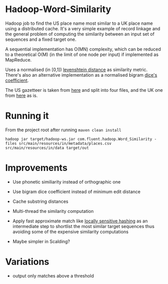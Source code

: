 Hadoop-Word-Similarity
===================

Hadoop job to find the US place name most similar to a UK place name using a distributed cache. It's a very simple example of record linkage and the general problem of computing the similarity between an input set of sequences and a fixed target one.

A sequential implementation has O(MN) complexity, which can be reduced to a theoretical O(M) (in the limit of one node per input) if implemented as MapReduce.

Uses a normalised (in [0,1]) [levenshtein distance](http://en.wikipedia.org/wiki/Levenshtein_distance) as similarity metric. There's also an alternative implementation as a normalised bigram [dice's coefficient](http://en.wikipedia.org/wiki/S%C3%B8rensen_similarity_index).

The US gazetteer is taken from [here](http://geonames.usgs.gov/domestic/download_data.htm) and split into four files, and the UK one from [here](http://ukgaz.ben-daglish.net/cgi-bin/ukgaz.cgi?page=download) as is.

Running it
===================

From the project root after running  `maven clean install`

```shell
hadoop jar target/hadoop-ws.jar com.fluent.hadoop.Word_Similarity -files src/main/resources/in/metadata/places.csv src/main/resources/in/data target/out
```


Improvements
===================

* Use phonetic similiarity instead of orthographic one

* Use bigram dice coefficient instead of minimum edit distance

* Cache substring distances

* Multi-thread the similarity computation

* Apply fast approximate match like [locally sensitive hashing](http://en.wikipedia.org/wiki/Locality-sensitive_hashing) as an intermediate step to shortlist the most similar target sequences thus avoiding some of the expensive similarity computations

* Maybe simpler in Scalding?

Variations
==============

*  output only matches above a threshold
